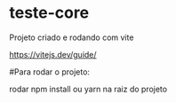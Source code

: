 # teste-core

Projeto criado e rodando com vite

https://vitejs.dev/guide/

#Para rodar o projeto:

rodar npm install ou yarn na raiz do projeto

